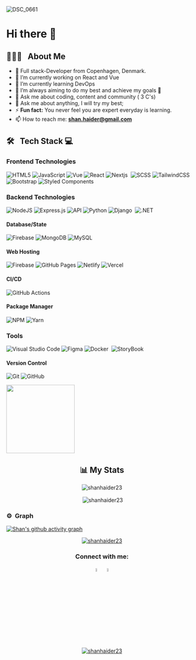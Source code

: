 


![DSC_0661](https://github.com/user-attachments/assets/4e4fa6d6-9330-4908-a123-1af16f457147)

# Hi there 👋 


## 👨🏻‍💻 &nbsp; About Me
- 🚀 Full stack-Developer  from Copenhagen, Denmark. 
- 🔭 I’m currently working on React and Vue  
- 🌱 I’m currently learning DevOps
- 👯 I’m always aiming to do my best and achieve my goals  🤝
- 💬 Ask me about coding, content and community ( 3 C's)
- 💬 Ask me about anything, I will try my best;<br>
-  ⚡️ <strong>Fun fact:</strong> You never feel you are expert everyday is learning.<br>
-   📫 How to reach me: <strong>shan.haider@gmail.com</strong>

  
## 🛠 &nbsp; Tech Stack 💻

### Frontend Technologies
 
![HTML5](https://img.shields.io/badge/-HTML5-000?style=for-the-badge&logo=html5)
![JavaScript](https://img.shields.io/badge/-JavaScript-000?style=for-the-badge&logo=javascript)
![Vue](https://img.shields.io/badge/-VueJS-000?style=for-the-badge&logo=react)
![React](https://img.shields.io/badge/-ReactJS-000?style=for-the-badge&logo=react)
![Nextjs](https://img.shields.io/badge/-NextJS-000?style=for-the-badge&logo=nextjs)&nbsp; 
![SCSS](https://img.shields.io/badge/-SCSS-000?style=for-the-badge&logo=scss) 
![TailwindCSS](https://img.shields.io/badge/-TailwindCSS-000?style=for-the-badge&logo=tailwind-css)
![Bootstrap](https://img.shields.io/badge/-Bootstrap-000?style=for-the-badge&logo=bootstrap)
![Styled Components](https://img.shields.io/badge/Styled%20components-000?logo=styled-components&logoColor=12&style=for-the-badge)

 
### Backend Technologies
![NodeJS](https://img.shields.io/badge/-NodeJS-000?style=for-the-badge&logo=node.js&logoColor=pink)
![Express.js](https://img.shields.io/badge/-ExpressJS-000?style=for-the-badge&logo=express)
![API](https://img.shields.io/badge/-API-000?style=for-the-badge&logo=fastapi)
![Python](https://img.shields.io/badge/-python-000?style=for-the-badge&logo=python)
![Django](https://img.shields.io/badge/-Django-000?style=for-the-badge&logo=django)&nbsp;
![.NET](https://img.shields.io/badge/-.net-000?style=for-the-badge&logo=.net)&nbsp;
  
#### Database/State
![Firebase](https://img.shields.io/badge/-Firebase-000?style=for-the-badge&logo=firebase)
![MongoDB](https://img.shields.io/badge/-MongoDB-000?style=for-the-badge&logo=mongodb)
![MySQL](https://img.shields.io/badge/-mysql-000?style=for-the-badge&logo=mysql)&nbsp;

#### Web Hosting
![Firebase](https://img.shields.io/badge/-Firebase-000?style=for-the-badge&logo=firebase)
![GitHub Pages](https://img.shields.io/badge/-GitHub%20Pages-000?style=for-the-badge&logo=github)
![Netlify](https://img.shields.io/badge/-Netlify-000?style=for-the-badge&logo=netlify)
![Vercel](https://img.shields.io/badge/-Vercel-000?style=for-the-badge&logo=vercel)

#### CI/CD
![GitHub Actions](https://img.shields.io/badge/-github%20actions-000?style=for-the-badge&logo=githubactions)

#### Package Manager
![NPM](https://img.shields.io/badge/-NPM-000?style=for-the-badge&logo=npm)
![Yarn](https://img.shields.io/badge/-yarn-000?style=for-the-badge&logo=yarn)

### Tools

![Visual Studio Code](https://img.shields.io/badge/-Visual%20Studio%20Code-000?style=for-the-badge&logo=visual-studio-code&logoColor=007ACC)
![Figma](https://img.shields.io/badge/-Figma-000?style=for-the-badge&logo=figma)
![Docker](https://img.shields.io/badge/-Docker-000?style=for-the-badge&logo=docker)&nbsp;
![StoryBook](https://img.shields.io/badge/-StoryBook-000?style=for-the-badge&logo=storybook)&nbsp;
 
 #### Version Control
![Git](https://img.shields.io/badge/-Git-000?style=for-the-badge&logo=git)
![GitHub](https://img.shields.io/badge/-GitHub-000?style=for-the-badge&logo=github)

 <p align="left"> 
 <a href="https://github.com/shanhaider23">
  <img height="180em" src="https://github-readme-stats-eight-theta.vercel.app/api/top-langs/?username=shanhaider23&layout=compact&langs_count=8&theme=algolia"/>
 </a> 
</p>

 <h2 align="center">📊 My Stats</h2>
<!-- Contributions -->

<p align="center"><img align="center" src="https://github-readme-streak-stats.herokuapp.com/?user=shanhaider23" alt="shanhaider23" /></p>

<!-- Github stats -->

<p align="center">&nbsp;<img align="center" src="https://github-readme-stats.vercel.app/api?username=shanhaider23&show_icons=true&locale=en" alt="shanhaider23" /></p> 
 





### ⚙️ &nbsp;Graph

[![Shan's github activity graph](https://github-readme-activity-graph.vercel.app/graph?username=shanhaider23&bg_color=ffffff&color=333333&line=333333&point=0dc200&area=true&hide_border=true)](https://github.com/shanhaider23/github-readme-activity-graph)
<p align="center"> <a href="https://github.com/ryo-ma/github-profile-trophy"><img src="https://github-profile-trophy.vercel.app/?username=shanhaider23&theme=onedark" alt="shanhaider23" /></a> </p>                                                                                         
                                                                                           

  <div>

 </div>


<h3 align="center">Connect with me:</h3>
<p align="center">
<a href="https://www.linkedin.com/in/shan-e-haider-bukhari-66316526/" target="_blank"><img src="https://upload.wikimedia.org/wikipedia/commons/thumb/c/c9/Linkedin.svg/1200px-Linkedin.svg.png"
' alt='LinkedIn' width="5%"></a>
<a href="https://haider-portfolio.vercel.app/" target="_blank" ><img src ="https://encrypted-tbn0.gstatic.com/images?q=tbn:ANd9GcQymJUKmmNHlaQcawVMWJi_twnNRVQYDehSXA&usqp=CAU" alt="Potfolio logo" width="5%" title='Potfolio'/>
</p>  
<p align="center"> <img src="https://komarev.com/ghpvc/?username=shanhaider23&label=Profile%20views&color=0e75b6&style=flat" alt="shanhaider23" /> </p> 
